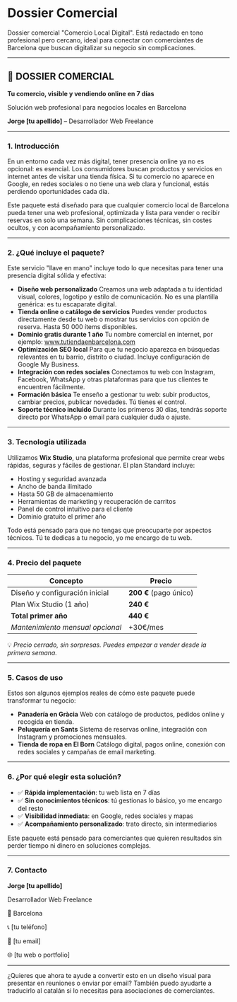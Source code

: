 # Dossier Comercial

Dossier comercial "Comercio Local Digital". Está redactado en tono profesional pero cercano, ideal para conectar con comerciantes de Barcelona que buscan digitalizar su negocio sin complicaciones.

---

## 🧾 DOSSIER COMERCIAL

**Tu comercio, visible y vendiendo online en 7 días**

Solución web profesional para negocios locales en Barcelona

**Jorge [tu apellido]** – Desarrollador Web Freelance

---

### 1. Introducción

En un entorno cada vez más digital, tener presencia online ya no es opcional: es esencial. Los consumidores buscan productos y servicios en internet antes de visitar una tienda física. Si tu comercio no aparece en Google, en redes sociales o no tiene una web clara y funcional, estás perdiendo oportunidades cada día.

Este paquete está diseñado para que cualquier comercio local de Barcelona pueda tener una web profesional, optimizada y lista para vender o recibir reservas en solo una semana. Sin complicaciones técnicas, sin costes ocultos, y con acompañamiento personalizado.

---

### 2. ¿Qué incluye el paquete?

Este servicio "llave en mano" incluye todo lo que necesitas para tener una presencia digital sólida y efectiva:

- **Diseño web personalizado**
  Creamos una web adaptada a tu identidad visual, colores, logotipo y estilo de comunicación. No es una plantilla genérica: es tu escaparate digital.
- **Tienda online o catálogo de servicios**
  Puedes vender productos directamente desde tu web o mostrar tus servicios con opción de reserva. Hasta 50 000 ítems disponibles.
- **Dominio gratis durante 1 año**
  Tu nombre comercial en internet, por ejemplo: www.tutiendaenbarcelona.com
- **Optimización SEO local**
  Para que tu negocio aparezca en búsquedas relevantes en tu barrio, distrito o ciudad. Incluye configuración de Google My Business.
- **Integración con redes sociales**
  Conectamos tu web con Instagram, Facebook, WhatsApp y otras plataformas para que tus clientes te encuentren fácilmente.
- **Formación básica**
  Te enseño a gestionar tu web: subir productos, cambiar precios, publicar novedades. Tú tienes el control.
- **Soporte técnico incluido**
  Durante los primeros 30 días, tendrás soporte directo por WhatsApp o email para cualquier duda o ajuste.

---

### 3. Tecnología utilizada

Utilizamos **Wix Studio**, una plataforma profesional que permite crear webs rápidas, seguras y fáciles de gestionar. El plan Standard incluye:

- Hosting y seguridad avanzada
- Ancho de banda ilimitado
- Hasta 50 GB de almacenamiento
- Herramientas de marketing y recuperación de carritos
- Panel de control intuitivo para el cliente
- Dominio gratuito el primer año

Todo está pensado para que no tengas que preocuparte por aspectos técnicos. Tú te dedicas a tu negocio, yo me encargo de tu web.

---

### 4. Precio del paquete

| Concepto                         | Precio                 |
| -------------------------------- | ---------------------- |
| Diseño y configuración inicial   | **200 €** (pago único) |
| Plan Wix Studio (1 año)          | **240 €**              |
| **Total primer año**             | **440 €**              |
| _Mantenimiento mensual opcional_ | +30€/mes               |

💡 _Precio cerrado, sin sorpresas. Puedes empezar a vender desde la primera semana._

---

### 5. Casos de uso

Estos son algunos ejemplos reales de cómo este paquete puede transformar tu negocio:

- **Panadería en Gràcia**
  Web con catálogo de productos, pedidos online y recogida en tienda.
- **Peluquería en Sants**
  Sistema de reservas online, integración con Instagram y promociones mensuales.
- **Tienda de ropa en El Born**
  Catálogo digital, pagos online, conexión con redes sociales y campañas de email marketing.

---

### 6. ¿Por qué elegir esta solución?

- ✅ **Rápida implementación**: tu web lista en 7 días
- ✅ **Sin conocimientos técnicos**: tú gestionas lo básico, yo me encargo del resto
- ✅ **Visibilidad inmediata**: en Google, redes sociales y mapas
- ✅ **Acompañamiento personalizado**: trato directo, sin intermediarios

Este paquete está pensado para comerciantes que quieren resultados sin perder tiempo ni dinero en soluciones complejas.

---

### 7. Contacto

**Jorge [tu apellido]**

Desarrollador Web Freelance

📍 Barcelona

📞 [tu teléfono]

📧 [tu email]

🌐 [tu web o portfolio]

---

¿Quieres que ahora te ayude a convertir esto en un diseño visual para presentar en reuniones o enviar por email? También puedo ayudarte a traducirlo al catalán si lo necesitas para asociaciones de comerciantes.
